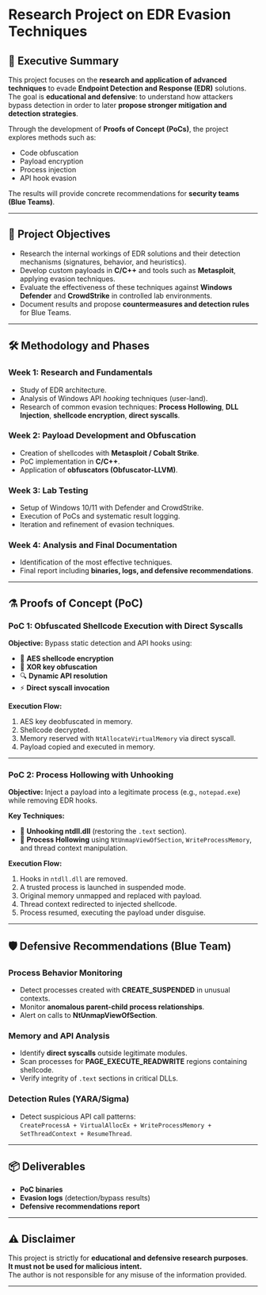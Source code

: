 # Research Project on EDR Evasion Techniques

## 📌 Executive Summary
This project focuses on the **research and application of advanced techniques** to evade **Endpoint Detection and Response (EDR)** solutions.  
The goal is **educational and defensive**: to understand how attackers bypass detection in order to later **propose stronger mitigation and detection strategies**.  

Through the development of **Proofs of Concept (PoCs)**, the project explores methods such as:  
- Code obfuscation  
- Payload encryption  
- Process injection  
- API hook evasion  

The results will provide concrete recommendations for **security teams (Blue Teams)**.

---

## 🎯 Project Objectives
- Research the internal workings of EDR solutions and their detection mechanisms (signatures, behavior, and heuristics).  
- Develop custom payloads in **C/C++** and tools such as **Metasploit**, applying evasion techniques.  
- Evaluate the effectiveness of these techniques against **Windows Defender** and **CrowdStrike** in controlled lab environments.  
- Document results and propose **countermeasures and detection rules** for Blue Teams.  

---

## 🛠️ Methodology and Phases
### Week 1: Research and Fundamentals
- Study of EDR architecture.  
- Analysis of Windows API *hooking* techniques (user-land).  
- Research of common evasion techniques: **Process Hollowing**, **DLL Injection**, **shellcode encryption**, **direct syscalls**.  

### Week 2: Payload Development and Obfuscation
- Creation of shellcodes with **Metasploit / Cobalt Strike**.  
- PoC implementation in **C/C++**.  
- Application of **obfuscators (Obfuscator-LLVM)**.  

### Week 3: Lab Testing
- Setup of Windows 10/11 with Defender and CrowdStrike.  
- Execution of PoCs and systematic result logging.  
- Iteration and refinement of evasion techniques.  

### Week 4: Analysis and Final Documentation
- Identification of the most effective techniques.  
- Final report including **binaries, logs, and defensive recommendations**.  

---

## ⚗️ Proofs of Concept (PoC)

### PoC 1: Obfuscated Shellcode Execution with Direct Syscalls
**Objective:** Bypass static detection and API hooks using:  
- 🔐 **AES shellcode encryption**  
- 🔑 **XOR key obfuscation**  
- 🔍 **Dynamic API resolution**  
- ⚡ **Direct syscall invocation**  

**Execution Flow:**  
1. AES key deobfuscated in memory.  
2. Shellcode decrypted.  
3. Memory reserved with `NtAllocateVirtualMemory` via direct syscall.  
4. Payload copied and executed in memory.  

---

### PoC 2: Process Hollowing with Unhooking
**Objective:** Inject a payload into a legitimate process (e.g., `notepad.exe`) while removing EDR hooks.  

**Key Techniques:**  
- 🧹 **Unhooking ntdll.dll** (restoring the `.text` section).  
- 👻 **Process Hollowing** using `NtUnmapViewOfSection`, `WriteProcessMemory`, and thread context manipulation.  

**Execution Flow:**  
1. Hooks in `ntdll.dll` are removed.  
2. A trusted process is launched in suspended mode.  
3. Original memory unmapped and replaced with payload.  
4. Thread context redirected to injected shellcode.  
5. Process resumed, executing the payload under disguise.  

---

## 🛡️ Defensive Recommendations (Blue Team)

### Process Behavior Monitoring
- Detect processes created with **CREATE_SUSPENDED** in unusual contexts.  
- Monitor **anomalous parent-child process relationships**.  
- Alert on calls to **NtUnmapViewOfSection**.  

### Memory and API Analysis
- Identify **direct syscalls** outside legitimate modules.  
- Scan processes for **PAGE_EXECUTE_READWRITE** regions containing shellcode.  
- Verify integrity of `.text` sections in critical DLLs.  

### Detection Rules (YARA/Sigma)
- Detect suspicious API call patterns:  
  `CreateProcessA + VirtualAllocEx + WriteProcessMemory + SetThreadContext + ResumeThread`.  

---

## 📦 Deliverables
- **PoC binaries**  
- **Evasion logs** (detection/bypass results)  
- **Defensive recommendations report**  

---

## ⚠️ Disclaimer
This project is strictly for **educational and defensive research purposes**.  
**It must not be used for malicious intent.**  
The author is not responsible for any misuse of the information provided.  

---
